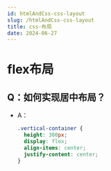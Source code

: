 ```yaml
---
id: htmlAndCss-css-layout
slug: /htmlAndCss-css-layout
title: css-布局
date: 2024-06-27
---
```

# flex布局

## Q：如何实现居中布局？

* A：

  ````css
  .vertical-container {
    height: 300px;
  	display: flex;
    align-items: center;
    justify-content: center;
  }
  ````

  